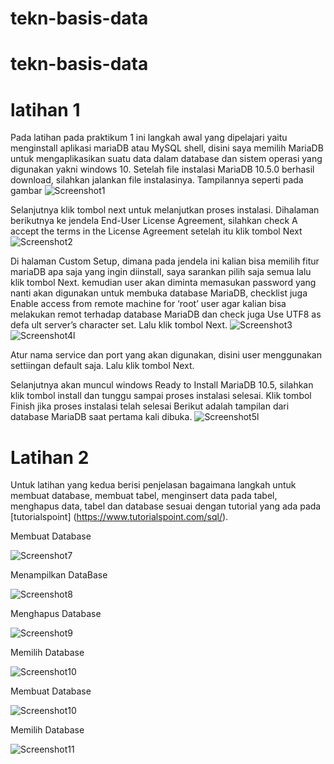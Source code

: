 # tekn-basis-data
# tekn-basis-data
# latihan 1
Pada latihan pada praktikum 1 ini langkah awal yang dipelajari yaitu menginstall aplikasi mariaDB atau MySQL shell, disini saya memilih MariaDB untuk mengaplikasikan suatu data dalam database dan sistem operasi yang digunakan yakni windows 10.
Setelah file instalasi MariaDB 10.5.0 berhasil download, silahkan jalankan file instalasinya. Tampilannya seperti pada gambar
![Screenshot1](Screenshot1.png)

Selanjutnya klik tombol next untuk melanjutkan proses instalasi. Dihalaman berikutnya ke jendela End-User License Agreement, silahkan check A accept the terms in the License Agreement setelah itu klik tombol Next
![Screenshot2](Screenshot2.png)

Di halaman Custom Setup, dimana pada jendela ini kalian bisa memilih fitur mariaDB apa saja yang ingin diinstall, saya sarankan pilih saja semua lalu klik tombol Next. kemudian user akan diminta memasukan password yang nanti akan digunakan untuk membuka database MariaDB, checklist juga Enable access from remote machine for ‘root’ user agar kalian bisa melakukan remot terhadap database MariaDB dan check juga Use UTF8 as defa ult server’s character set. Lalu klik tombol Next. 
![Screenshot3](Screenshot3.png)
![Screenshot4l](Screenshot4l.png)

Atur nama service dan port yang akan digunakan, disini user menggunakan settiingan default saja. Lalu klik tombol Next.

Selanjutnya akan muncul windows Ready to Install MariaDB 10.5, silahkan klik tombol install dan tunggu sampai proses instalasi selesai.
Klik tombol Finish jika proses instalasi telah selesai
Berikut adalah tampilan dari database MariaDB saat pertama kali dibuka.
![Screenshot5l](Screenshot5l.png)

# Latihan 2

Untuk latihan yang kedua berisi penjelasan bagaimana langkah untuk membuat database, membuat tabel, menginsert data pada tabel, menghapus data, tabel dan database sesuai dengan tutorial yang ada pada [tutorialspoint]
(https://www.tutorialspoint.com/sql/). 

Membuat Database

![Screenshot7](Screenshot7.png)

Menampilkan DataBase

![Screenshot8](Screenshot8.png)

Menghapus Database

![Screenshot9](Screenshot9.png)

Memilih Database

![Screenshot10](Screenshot10.png)

Membuat Database

![Screenshot10](Screenshot10.png)

Memilih Database

![Screenshot11](Screenshot11.png)
